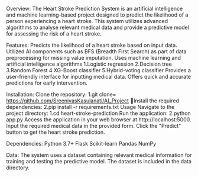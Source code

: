 Overview:
The Heart Stroke Prediction System is an artificial intelligence and machine learning-based project designed to predict the likelihood of a person experiencing a heart stroke. This system utilizes advanced algorithms to analyse relevant medical data and provide a predictive model for assessing the risk of a heart stroke.

Features:
Predicts the likelihood of a heart stroke based on input data.
Utilized AI components such as BFS (Breadth First Search) as part of data preprocessing for missing value imputation.
Uses machine learning and artificial intelligence algorithms
1.Logistic regression
2.Decision tree
3.Random Forest
4.XG-Boost classifier
5.Hybrid-voting classifier
Provides a user-friendly interface for inputting medical data.
Offers quick and accurate predictions for early intervention.

Installation:
Clone the repository:
1.git clone= https://github.com/SreenivasKasulanati/AI_Project
Install the required dependencies:
2.pip install -r requirements.txt
Usage
Navigate to the project directory:
1.cd heart-stroke-prediction
Run the application:
2.python app.py
Access the application in your web browser at http://localhost:5000.
Input the required medical data in the provided form.
Click the "Predict" button to get the heart stroke prediction.

Dependencies:
Python 3.7+
Flask
Scikit-learn
Pandas
NumPy


Data:
The system uses a dataset containing relevant medical information for training and testing the predictive model. The dataset is included in the data directory.
